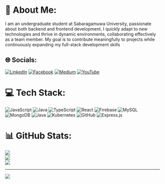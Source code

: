 # 💫 About Me:
I am an undergraduate student at Sabaragamuwa University, passionate about both backend and frontend development. I quickly adapt to new technologies and thrive in dynamic environments, collaborating effectively as a team member. My goal is to contribute meaningfully to projects while continuously expanding my full-stack development skills


## 🌐 Socials:
[![LinkedIn](https://img.shields.io/badge/LinkedIn-%230077B5.svg?logo=linkedin&logoColor=white)](https://linkedin.com/in/oshada-viduranga-ab7637295) [![Facebook](https://img.shields.io/badge/Facebook-%231877F2.svg?logo=Facebook&logoColor=white)](https://facebook.com/oshadaov)  [![Medium](https://img.shields.io/badge/Medium-12100E?logo=medium&logoColor=white)](https://medium.com/@@oshadaov) [![YouTube](https://img.shields.io/badge/YouTube-%23FF0000.svg?logo=YouTube&logoColor=white)](https://youtube.com/@@oshandaviduranga8305) 

# 💻 Tech Stack:
![JavaScript](https://img.shields.io/badge/javascript-%23323330.svg?style=for-the-badge&logo=javascript&logoColor=%23F7DF1E) ![Java](https://img.shields.io/badge/java-%23ED8B00.svg?style=for-the-badge&logo=openjdk&logoColor=white) ![TypeScript](https://img.shields.io/badge/typescript-%23007ACC.svg?style=for-the-badge&logo=typescript&logoColor=white) ![React](https://img.shields.io/badge/react-%2320232a.svg?style=for-the-badge&logo=react&logoColor=%2361DAFB)  ![Firebase](https://img.shields.io/badge/firebase-%23039BE5.svg?style=for-the-badge&logo=firebase)  ![MySQL](https://img.shields.io/badge/mysql-4479A1.svg?style=for-the-badge&logo=mysql&logoColor=white) ![MongoDB](https://img.shields.io/badge/MongoDB-%234ea94b.svg?style=for-the-badge&logo=mongodb&logoColor=white) ![Java](https://img.shields.io/badge/java-%23ED8B00.svg?style=for-the-badge&logo=openjdk&logoColor=white) ![Kubernetes](https://img.shields.io/badge/kubernetes-%23326ce5.svg?style=for-the-badge&logo=kubernetes&logoColor=white) ![GitHub](https://img.shields.io/badge/github-%23121011.svg?style=for-the-badge&logo=github&logoColor=white) ![Express.js](https://img.shields.io/badge/express.js-%23404d59.svg?style=for-the-badge&logo=express&logoColor=%2361DAFB) 
# 📊 GitHub Stats:
![](https://github-readme-stats.vercel.app/api?username=oshadaov&theme=dark&hide_border=false&include_all_commits=false&count_private=false)<br/>
![](https://github-readme-streak-stats.herokuapp.com/?user=oshadaov&theme=dark&hide_border=false)<br/>
![](https://github-readme-stats.vercel.app/api/top-langs/?username=oshadaov&theme=dark&hide_border=false&include_all_commits=false&count_private=false&layout=compact)

---
[![](https://visitcount.itsvg.in/api?id=oshadaov&icon=0&color=0)](https://visitcount.itsvg.in)

<!-- Proudly created with GPRM ( https://gprm.itsvg.in ) -->
